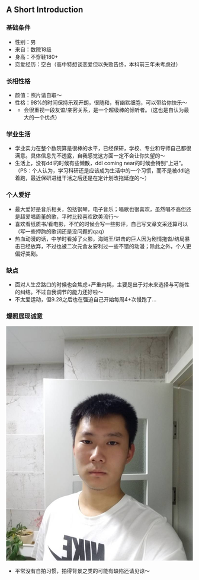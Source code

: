 ## A Short Introduction
### 基础条件
- 性别：男
- 来自：数院18级
- 身高：不穿鞋180+
- 恋爱经历：空白（高中特想谈恋爱但以失败告终，本科前三年未考虑过）
### 长相性格
- 颜值：照片请自取～
- 性格：98%的时间保持乐观开朗，很随和，有幽默细胞，可以带给你快乐～
- - 会很重视一段友谊/亲密关系，是一个超级棒的倾听者。（这也是自认为最大的一个优点）
### 学业生活
- 学业实力在整个数院算是很棒的水平，已经保研，学校、专业和导师自己都很满意。具体信息先不透露，自我感觉这方面一定不会让你失望的～
- 生活上，没有ddl的时候有些懒散，ddl coming near的时候会特别“上进”。（PS：个人认为，学习科研还是应该成为生活中的一个习惯，而不是被ddl追着跑，最近保研进组干活之后还是在定计划改拖延症的～）
### 个人爱好
- 最大爱好是音乐相关，包括钢琴，电子音乐；唱歌也很喜欢，虽然唱不高但还是超爱唱周董的歌，平时比较喜欢欧美流行～
- 喜欢看纸质书/看电影，不忙的时候会写一些影评，自己写文章文采还算可以（写一些押韵的歌词还是没问题的qaq）
- 热血动漫的话，中学时看掉了火影，海贼王/进击的巨人因为剧情拖沓/结局暴击已经放弃，不过也被二次元舍友安利过一些不错的动漫；除此之外，个人更偏好美剧。
### 缺点
- 面对人生岔路口的时候也会焦虑+严重内耗，主要是出于对未来选择与可能性的纠结。不过自我调节的能力还好啦～
- 不太爱运动，但9.28之后也在强迫自己开始每周4+次慢跑了...
### 爆照展现诚意
![Image](https://github.com/NetworkMan233/NetworkMan233.github.io/blob/main/me.jpg)
- 平常没有自拍习惯，拍得背景之类的可能有缺陷还请见谅～
